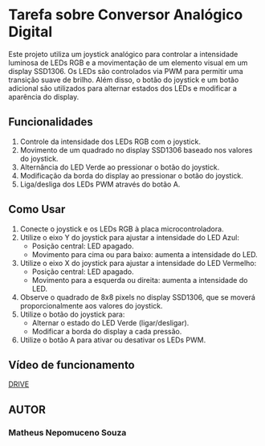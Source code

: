 # Tarefa sobre Conversor Analógico Digital
 
Este projeto utiliza um joystick analógico para controlar a intensidade luminosa de LEDs RGB e a movimentação de um elemento visual em um display SSD1306. Os LEDs são controlados via PWM para permitir uma transição suave de brilho. Além disso, o botão do joystick e um botão adicional são utilizados para alternar estados dos LEDs e modificar a aparência do display.

## Funcionalidades

1. Controle da intensidade dos LEDs RGB com o joystick.
2. Movimento de um quadrado no display SSD1306 baseado nos valores do joystick.
3. Alternância do LED Verde ao pressionar o botão do joystick.
4. Modificação da borda do display ao pressionar o botão do joystick.
5. Liga/desliga dos LEDs PWM através do botão A.

## Como Usar

1. Conecte o joystick e os LEDs RGB à placa microcontroladora.
2. Utilize o eixo Y do joystick para ajustar a intensidade do LED Azul:
   - Posição central: LED apagado.
   - Movimento para cima ou para baixo: aumenta a intensidade do LED.
3. Utilize o eixo X do joystick para ajustar a intensidade do LED Vermelho:
   - Posição central: LED apagado.
   - Movimento para a esquerda ou direita: aumenta a intensidade do LED.
4. Observe o quadrado de 8x8 pixels no display SSD1306, que se moverá proporcionalmente aos valores do joystick.
5. Utilize o botão do joystick para:
   - Alternar o estado do LED Verde (ligar/desligar).
   - Modificar a borda do display a cada pressão.
6. Utilize o botão A para ativar ou desativar os LEDs PWM.

## Vídeo de funcionamento
[DRIVE]()

## AUTOR
### Matheus Nepomuceno Souza

